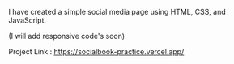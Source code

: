 I have created a simple social media page using HTML, CSS, and JavaScript.

(I will add responsive code's soon)

Project Link : https://socialbook-practice.vercel.app/
